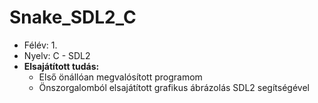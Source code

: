 # Snake_SDL2_C

* Félév: 1.
* Nyelv: C - SDL2
* **Elsajátított tudás:**
  * Első önállóan megvalósított programom
  * Önszorgalomból elsajátított grafikus ábrázolás SDL2 segítségével
